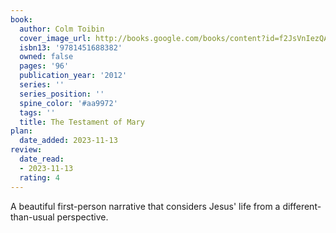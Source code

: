 ```yaml
---
book:
  author: Colm Toibin
  cover_image_url: http://books.google.com/books/content?id=f2JsVnIezQAC&printsec=frontcover&img=1&zoom=1&edge=curl&source=gbs_api
  isbn13: '9781451688382'
  owned: false
  pages: '96'
  publication_year: '2012'
  series: ''
  series_position: ''
  spine_color: '#aa9972'
  tags: ''
  title: The Testament of Mary
plan:
  date_added: 2023-11-13
review:
  date_read:
  - 2023-11-13
  rating: 4
---
```

A beautiful first-person narrative that considers Jesus' life from a different-than-usual perspective.
